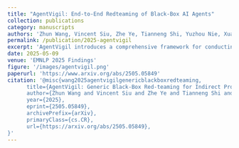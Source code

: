 ```yaml
---
title: "AgentVigil: End-to-End Redteaming of Black-Box AI Agents"
collection: publications
category: manuscripts
authors: 'Zhun Wang, Vincent Siu, Zhe Ye, Tianneng Shi, Yuzhou Nie, Xuandong Zhao, Chenguang Wang, Wenbo Guo, Dawn Song'
permalink: /publication/2025-agentvigil
excerpt: 'AgentVigil introduces a comprehensive framework for conducting end-to-end red-teaming evaluations of black-box AI agents. The work introduces a fuzzing methodology using a Monte-Carlo Tree Search to systematically exploit indirect prompt injections in blackbox AI agent systems, providing valuable insights for improving agent robustness and safety in real-world deployments.'
date: 2025-05-09
venue: 'EMNLP 2025 Findings'
figure: '/images/agentvigil.png'
paperurl: 'https://www.arxiv.org/abs/2505.05849'
citation: '@misc{wang2025agentvigilgenericblackboxredteaming,
      title={AgentVigil: Generic Black-Box Red-teaming for Indirect Prompt Injection against LLM Agents}, 
      author={Zhun Wang and Vincent Siu and Zhe Ye and Tianneng Shi and Yuzhou Nie and Xuandong Zhao and Chenguang Wang and Wenbo Guo and Dawn Song},
      year={2025},
      eprint={2505.05849},
      archivePrefix={arXiv},
      primaryClass={cs.CR},
      url={https://arxiv.org/abs/2505.05849}, 
}'
---
```


